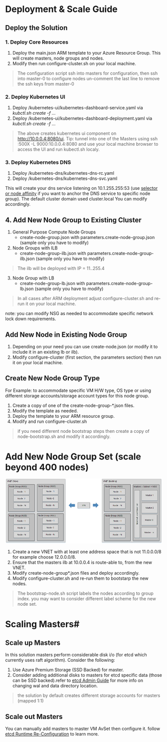 # Deployment & Scale Guide 

## Deploy the Solution ##

### 1. Deploy Core Resources ###
1. Deploy the main.json ARM template to your Azure Resource Group. This will create masters, node groups and nodes. 
2. Modify then run configure-cluster.sh on your local machine.

> The configuration script ssh into masters for configuration, then ssh into master-0 to configure nodes un-comment the last line to remove the ssh keys from master-0 


### 2. Deploy Kubernetes UI ###
 1. Deploy /kubernetes-ui/kubernetes-dashboard-service.yaml via *kubctl.sh create -f ...*
 2. Deploy /kubernetes-ui/kubernetes-dashboard-deployment.yaml via *kubctl.sh create -f ...*
 
> The above creates kubernetes ui component on http://10.0.0.4:8080/ui. Tip: tunnel into one of the Masters using ssh <cluster dns label>:500X -L 9000:10.0.0.4:8080 and use your local machine browser to access the UI and run kubectl.sh localy. 


### 3. Deploy Kubernetes DNS ###
1. Deploy /kubernetes-dns/kubernetes-dns-rc.yaml 
2. Deploy /kubernetes-dns/kubernetes-dns-svc.yaml

This will create your dns service listening on 10.1.255.255:53 (use [selector or node affinity](http://kubernetes.io/docs/user-guide/node-selection/)  if you want to anchor the DNS service to specific node group). The default cluster domain used cluster.local You can modify accordingly.


## 4. Add New Node Group to Existing Cluster ##
1. General Purpose Compute Node Groups 
	- create-node-group.json with parameters.create-node-group.json (sample only you have to modify) 
2. Node Groups with ILB
	- create-node-group-ilb.json with parameters.create-node-group-ilb.json (sample only you have to modify) 
> The ilb will be deployed with IP = 11.<node group index>.255.4
3. Node Group with LB
	- create-node-group-lb.json with parameters.create-node-group-lb.json (sample only you have to modify) 
 
> In all cases after ARM deployment adjust configure-cluster.sh and re-run it on your local machine.

note: you can modify NSG as needed to accommodate specific network lock down requirements.  

## Add New Node in Existing Node Group ##

1. Depending on your need you can use create-node.json (or modify it to include it in an existing lb or ilb). 
2. Modify configure-cluster (first section, the parameters section) then run it on your local machine.


## Create New Node Group Type ##
For Example: to accommodate specific VM H/W type, OS type or using different storage accounts/storage account types for this node group. 

1. Create a copy of one of the create-node-group-*.json files. 
2. Modify the template as needed. 
3. Deploy the template to your ARM resource group.
4. Modify and run configure-cluster.sh

> if you need different node bootstrap steps then create a copy of node-bootstrap.sh and modify it accordingly. 


# Add New Node Group Set (scale beyond 400 nodes) #
![Multiple Node Sets](/docs/img/multiple-node-sets.png)

1. Create a new VNET with at least one address space that is not 11.0.0.0/8 for example choose 12.0.0.0/8.
2. Ensure that the masters ilb at 10.0.0.4 is route-able to, from the new VNET.
3. Modify create-node-group*.json files and deploy accordingly.
4. Modify configure-cluster.sh and re-run them to bootstarp the new nodes.

> The bootstrap-node.sh script labels the nodes according to group index. you may want to consider different label scheme for the new node set.    

# Scaling Masters#

## Scale up Masters ##
In this solution masters perform considerable disk i/o (for etcd which currently uses raft algorithm). Consider the following:

1. Use Azure Premium Storage (SSD Backed) for master. 
2. Consider adding additional disks to masters for etcd specific data (those can be SSD backed).refer to [etcd Admin Guide](https://coreos.com/etcd/docs/latest/admin_guide.html) for more info on changing wal and data directory location.   

> the solution by default creates different storage accounts for masters (mapped 1:1)

## Scale out Masters ## 
You can manually add masters to master VM AvSet then configure it. follow [etcd Runtime Re-Configuration](https://coreos.com/etcd/docs/latest/runtime-configuration.html) to learn more.

